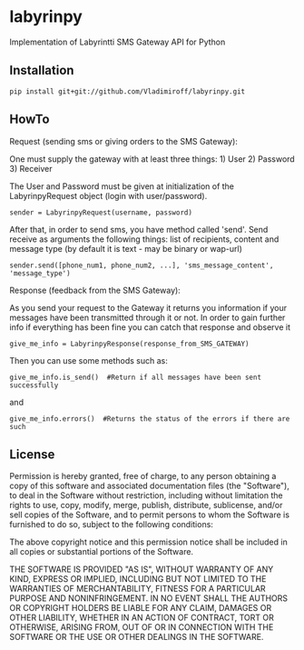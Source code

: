 labyrinpy
===============

Implementation of Labyrintti SMS Gateway API for Python


Installation
---------------

    pip install git+git://github.com/Vladimiroff/labyrinpy.git


HowTo
---------------

Request (sending sms or giving orders to the SMS Gateway):

One must supply the gateway with at least three things:
    1) User
    2) Password
    3) Receiver

The User and Password must be given at initialization of the LabyrinpyRequest object (login with user/password).

    sender = LabyrinpyRequest(username, password)

After that, in order to send sms, you have method called 'send'. Send receive as arguments the following things: list of recipients, content and message type (by default it is text - may be binary or wap-url)

    sender.send([phone_num1, phone_num2, ...], 'sms_message_content', 'message_type')


Response (feedback from the SMS Gateway):

As you send your request to the Gateway it returns you information if your messages have been transmitted through it or not. In order to gain further info if everything has been fine you can catch that response and observe it

    give_me_info = LabyrinpyResponse(response_from_SMS_GATEWAY)

Then you can use some methods such as:

    give_me_info.is_send()  #Return if all messages have been sent successfully

and

    give_me_info.errors()  #Returns the status of the errors if there are such


License
---------------

Permission is hereby granted, free of charge, to any person obtaining a copy of
this software and associated documentation files (the "Software"), to deal in
the Software without restriction, including without limitation the rights to
use, copy, modify, merge, publish, distribute, sublicense, and/or sell copies
of the Software, and to permit persons to whom the Software is furnished to do
so, subject to the following conditions:

The above copyright notice and this permission notice shall be included in all
copies or substantial portions of the Software.

THE SOFTWARE IS PROVIDED "AS IS", WITHOUT WARRANTY OF ANY KIND, EXPRESS OR
IMPLIED, INCLUDING BUT NOT LIMITED TO THE WARRANTIES OF MERCHANTABILITY,
FITNESS FOR A PARTICULAR PURPOSE AND NONINFRINGEMENT. IN NO EVENT SHALL THE
AUTHORS OR COPYRIGHT HOLDERS BE LIABLE FOR ANY CLAIM, DAMAGES OR OTHER
LIABILITY, WHETHER IN AN ACTION OF CONTRACT, TORT OR OTHERWISE, ARISING FROM,
OUT OF OR IN CONNECTION WITH THE SOFTWARE OR THE USE OR OTHER DEALINGS IN THE
SOFTWARE.
